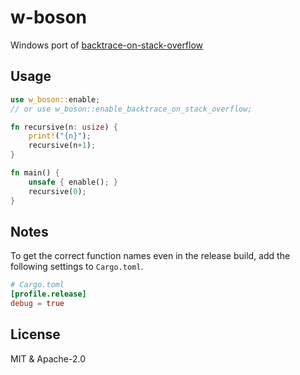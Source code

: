 # w-boson

Windows port of [backtrace-on-stack-overflow](https://crates.io/crates/backtrace-on-stack-overflow)

## Usage

```rust
use w_boson::enable;
// or use w_boson::enable_backtrace_on_stack_overflow;

fn recursive(n: usize) {
    print!("{n}");
    recursive(n+1);
}

fn main() {
    unsafe { enable(); }
    recursive(0);
}
```

## Notes

To get the correct function names even in the release build, add the following settings to `Cargo.toml`.

```toml
# Cargo.toml
[profile.release]
debug = true
```

## License

MIT & Apache-2.0

